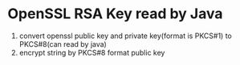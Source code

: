 # OpenSSL RSA Key read by Java
1. convert openssl public key and private key(format is PKCS#1) to PKCS#8(can read by java)
2. encrypt string by PKCS#8 format public key
